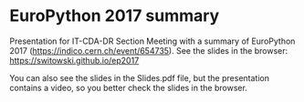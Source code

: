 # EuroPython 2017 summary

Presentation for IT-CDA-DR Section Meeting with a summary of EuroPython 2017 (https://indico.cern.ch/event/654735).
See the slides in the browser: https://switowski.github.io/ep2017

You can also see the slides in the Slides.pdf file, but the presentation contains a video, so you better check the slides in the browser.
